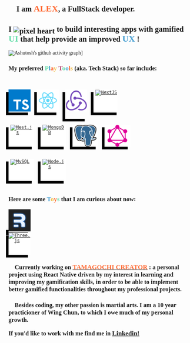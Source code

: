 
<section style="font-family: 'Montserrat'"><h1>👋 I am <span style="color:#FF6B35; font-size:1.5rem; font-family: 'Kongtext'; font-weight: 700">ALEX</span>, a FullStack developer.</h1>
<h2>I <img style="position: relative; top: 5px; width: 25px" alt="pixel heart" src="https://external-content.duckduckgo.com/iu/?u=https%3A%2F%2Fstatic.wikia.nocookie.net%2Fminecraft_gamepedia%2Fimages%2Fa%2Fa7%2FHeart.svg%2Frevision%2F20111112135832%2Fscale-to-width-down%2F120&f=1&nofb=1"/> to build interesting apps with gamified <span style="color:#66DDAA; font-size:1.5rem; font-family: 'Kongtext'; font-weight: 700">UI</span> that help provide an improved <span style="color:#449DD1; font-size:1.5rem; font-family: 'Kongtext'; font-weight: 700">UX</span> !</h2>
  
![Ashutosh's github activity graph](https://activity-graph.herokuapp.com/graph?username=alexviladev)]
<h3 dir="auto">My preferred 
<span style="font-size:1.1rem; font-family: 'Kongtext'; font-weight: 700">
  <span style="color:#66DDAA;">P</span><span style="color:#449DD1;">l</span><span style="color:#FF6B35;">a</span><span style="color:#F2C14E;">y</span> <span style="color:#B4436C;">T</span><span style="color:#66DDAA;">o</span><span style="color:#449DD1;">o</span><span style="color:#FF6B35;">l</span><span style="color:#F2C14E;">s</span></span> (aka. Tech Stack) so far include:</h3>
<br>


<code style="display:flex"><a style="margin-right:17px; margin-bottom: 17px; 
    box-shadow: -7px 7px 0 black;" target="_blank" rel="noopener noreferrer" href="https://www.typescriptlang.org/docs/"><img style="width:60px; height:60px;" alt="Typescript" src="https://raw.githubusercontent.com/github/explore/80688e429a7d4ef2fca1e82350fe8e3517d3494d/topics/typescript/typescript.png"></a>
<a style="display:flex; margin-right:17px; margin-bottom: 17px; background: white; 
  box-shadow: -7px 7px 0 black;" target="_blank" rel="noopener noreferrer" href="https://reactjs.org/docs/hooks-reference.html"><img style="width:60px; height:60px;" alt="React" src="https://raw.githubusercontent.com/github/explore/80688e429a7d4ef2fca1e82350fe8e3517d3494d/topics/react/react.png"></a>
<a style="display:flex; margin-right:17px;
    background: transparent; 
    box-shadow: -7px 7px 0 black;" target="_blank" rel="noopener noreferrer" href="https://redux.js.org/usage/index"><img style="width:60px; height:60px;" alt="Redux" src="https://raw.githubusercontent.com/github/explore/80688e429a7d4ef2fca1e82350fe8e3517d3494d/topics/redux/redux.png"></a>
<a style="display:flex; align-items:center; padding-left:5px; padding-right: 5px; margin-bottom: 17px; margin-right:17px; 
    box-shadow: -7px 7px 0 black;" target="_blank" rel="noopener noreferrer" href="https://nextjs.org/docs/api-reference/create-next-app"><img style="width:60px; height:60px; background: white;" alt="NextJS" src="https://external-content.duckduckgo.com/iu/?u=https%3A%2F%2Fseeklogo.com%2Fimages%2FN%2Fnext-js-logo-7929BCD36F-seeklogo.com.png&f=1&nofb=1"></a></code>
    <br>
 <code style="display:flex"><a style="display:flex; align-items:center; padding-left:5px; padding-right: 5px; margin-bottom: 17px; margin-right:17px; 
    background: white; 
    box-shadow: -7px 7px 0 black;" target="_blank" rel="noopener noreferrer" href="https://docs.nestjs.com/"><img style="width:60px; height:60px;" alt="Nest.js" src="https://external-content.duckduckgo.com/iu/?u=https%3A%2F%2Fseeklogo.com%2Fimages%2FN%2Fnestjs-logo-09342F76C0-seeklogo.com.png&f=1&nofb=1"></a>
  <a style="display:flex; align-items:center; padding-left:5px; padding-right: 5px; margin-bottom: 17px; margin-right:17px; 
    background: white; 
    box-shadow: -7px 7px 0 black;" target="_blank" rel="noopener noreferrer" href="https://www.mongodb.com/"><img style="width:60px; height:60px;" alt="MongoDB" src="https://external-content.duckduckgo.com/iu/?u=https%3A%2F%2Fmpng.subpng.com%2F20190401%2Fzsf%2Fkisspng-mongodb-document-oriented-database-nosql-openshift-web-app-development-servcie-in-dehradun-5ca1b8cb8a0f32.3708278115541024755655.jpg&f=1&nofb=1"></a>
  <a style="display:flex; align-items:center; padding-left:5px; padding-right: 5px; margin-bottom: 17px; margin-right:17px;
    background: white; 
    box-shadow: -7px 7px 0 black;" target="_blank" rel="noopener noreferrer" href="https://www.postgresql.org/docs/14/index.html"><img style="width:60px; height:60px;" alt="PostgreSQL" src="https://raw.githubusercontent.com/github/explore/80688e429a7d4ef2fca1e82350fe8e3517d3494d/topics/postgresql/postgresql.png"></a>
  <a style="display:flex; align-items:center; padding-left:5px; padding-right: 5px; margin-bottom: 17px; margin-right:17px; 
    background: white; 
    box-shadow: -7px 7px 0 black;" target="_blank" rel="noopener noreferrer" href="https://graphql.org/graphql-js/running-an-express-graphql-server/"><img style="width:60px; height:60px;" alt="GraphQL" src="https://raw.githubusercontent.com/github/explore/80688e429a7d4ef2fca1e82350fe8e3517d3494d/topics/graphql/graphql.png"></a></code>
    <br>
  <code style="display:flex" ><a style="display:flex; align-items:center; padding-left:5px; padding-right: 5px; margin-bottom: 17px; margin-right:17px; 
    background: white; 
    box-shadow: -7px 7px 0 black;" target="_blank" rel="noopener noreferrer" href="https://dev.mysql.com/doc/"><img style="width:60px; height:60px;" alt="MySQL" src="https://external-content.duckduckgo.com/iu/?u=https%3A%2F%2Fcdn.freebiesupply.com%2Flogos%2Flarge%2F2x%2Fmysql-5-logo-png-transparent.png&f=1&nofb=1"></a>
  <a style="display:flex; align-items:center; padding-left:5px; padding-right: 5px; margin-bottom: 17px; margin-right:17px; 
  background: white; 
  box-shadow: -7px 7px 0 black;" target="_blank" rel="noopener noreferrer" href="https://nodejs.org/api/"><img style="width:60px; height:60px;" alt="Node.js" src="https://external-content.duckduckgo.com/iu/?u=https%3A%2F%2Fpluspng.com%2Fimg-png%2Fnodejs-png--400.png&f=1&nofb=1"></a></code>

<h3>Here are some <span style="font-size:1.1rem; font-family: 'Kongtext'; font-weight: 700">
  <span style="color:#449DD1;">T</span><span style="color:#F2C14E;">o</span><span style="color:#FF6B35;">y</span><span style="color:#66DDAA;">s</span></span> that I am curious about now:</h3>

<code><a style="margin-right:17px; margin-bottom: 17px; width:60px;
    box-shadow: -7px 7px 0 black;" target="_blank" rel="noopener noreferrer" href="https://remix.run/"><img style="width:60px; height:60px;" alt="Remix" src="./img/800x800 - Glowing.png"></a>
<a style="display:flex; width:60px; margin-right:17px; margin-bottom: 17px; background: white;
  box-shadow: -7px 7px 0 black;" target="_blank" rel="noopener noreferrer" href="https://threejs.org/"><img style="width:60px; height:60px; background: white;" alt="Three.js" src="https://external-content.duckduckgo.com/iu/?u=https%3A%2F%2Fdiscoverthreejs.com%2Fstatic%2Fimages%2Fapp-logos%2Fforum.png&f=1&nofb=1"></a></code>

<h3>🎲 Currently working on <a href="https://github.com/alexviladev/TAMAGOCHI-CREATOR"><span style="font-size:1.1rem; font-family: 'Kongtext'; font-weight: 700">
  <span style="color:#FF6B35;">TAMAGOCHI CREATOR</span></a> : a personal project using React Native driven by my interest in learning and improving my gamification skills, in order to be able to implement better gamified functionalities throughout my professional projects.</h3>
<h3>🥋 Besides coding, my other passion is martial arts. I am a 10 year practicioner of Wing Chun, to which I owe much of my personal growth.

If you'd like to work with me find me in <a href="https://www.linkedin.com/in/alexviladev/"><span style="font-size:1.1rem; font-family: 'Kongtext'; font-weight: 700">Linkedin!</span></a></h3>
</section>

